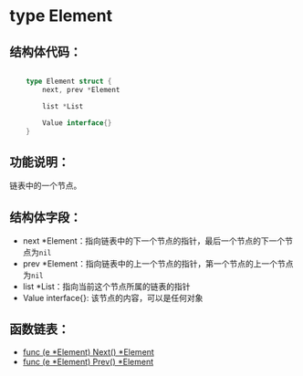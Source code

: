 # type Element

## 结构体代码：

```go

	type Element struct {
		next, prev *Element

		list *List

		Value interface{}
	}

```

## 功能说明：

链表中的一个节点。

## 结构体字段：

- next *Element：指向链表中的下一个节点的指针，最后一个节点的下一个节点为`nil`
- prev *Element：指向链表中的上一个节点的指针，第一个节点的上一个节点为`nil`
- list *List：指向当前这个节点所属的链表的指针
- Value interface{}: 该节点的内容，可以是任何对象

## 函数链表：

- [func (e *Element) Next() *Element](Next.md)
- [func (e *Element) Prev() *Element](Prev.md)